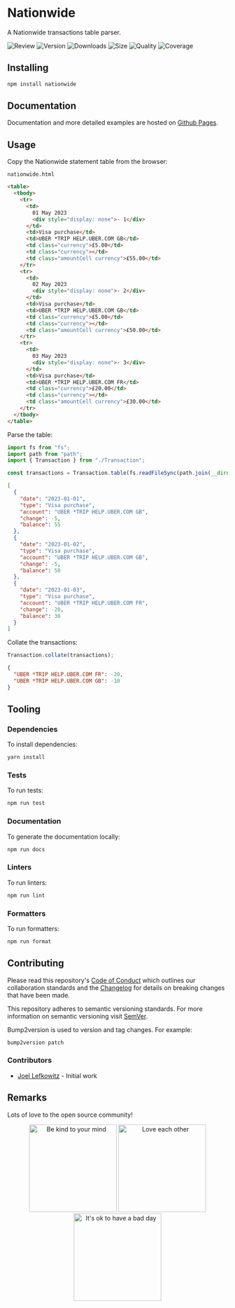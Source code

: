 # Nationwide

A Nationwide transactions table parser.

![Review](https://img.shields.io/github/actions/workflow/status/JoelLefkowitz/nationwide/review.yml)
![Version](https://img.shields.io/npm/v/nationwide)
![Downloads](https://img.shields.io/npm/dw/nationwide)
![Size](https://img.shields.io/bundlephobia/min/nationwide)
![Quality](https://img.shields.io/codacy/grade/8fb4d0f0694748c188e083f00ae4ff9f)
![Coverage](https://img.shields.io/codacy/coverage/8fb4d0f0694748c188e083f00ae4ff9f)

## Installing

```bash
npm install nationwide
```

## Documentation

Documentation and more detailed examples are hosted on [Github Pages](https://joellefkowitz.github.io/nationwide).

## Usage

Copy the Nationwide statement table from the browser:

`nationwide.html`

```html
<table>
  <tbody>
    <tr>
      <td>
        01 May 2023
        <div style="display: none">- 1</div>
      </td>
      <td>Visa purchase</td>
      <td>UBER *TRIP HELP.UBER.COM GB</td>
      <td class="currency">£5.00</td>
      <td class="currency"></td>
      <td class="amountCell currency">£55.00</td>
    </tr>
    <tr>
      <td>
        02 May 2023
        <div style="display: none">- 2</div>
      </td>
      <td>Visa purchase</td>
      <td>UBER *TRIP HELP.UBER.COM GB</td>
      <td class="currency">£5.00</td>
      <td class="currency"></td>
      <td class="amountCell currency">£50.00</td>
    </tr>
    <tr>
      <td>
        03 May 2023
        <div style="display: none">- 3</div>
      </td>
      <td>Visa purchase</td>
      <td>UBER *TRIP HELP.UBER.COM FR</td>
      <td class="currency">£20.00</td>
      <td class="currency"></td>
      <td class="amountCell currency">£30.00</td>
    </tr>
  </tbody>
</table>
```

Parse the table:

```ts
import fs from "fs";
import path from "path";
import { Transaction } from "./Transaction";

const transactions = Transaction.table(fs.readFileSync(path.join(__dirname, "nationwide.html"), "utf8"));
```

```json
[
  {
    "date": "2023-01-01",
    "type": "Visa purchase",
    "account": "UBER *TRIP HELP.UBER.COM GB",
    "change": -5,
    "balance": 55
  },
  {
    "date": "2023-01-02",
    "type": "Visa purchase",
    "account": "UBER *TRIP HELP.UBER.COM GB",
    "change": -5,
    "balance": 50
  },
  {
    "date": "2023-01-03",
    "type": "Visa purchase",
    "account": "UBER *TRIP HELP.UBER.COM FR",
    "change": -20,
    "balance": 30
  }
]
```

Collate the transactions:

```ts
Transaction.collate(transactions);
```

```json
{
  "UBER *TRIP HELP.UBER.COM FR": -20,
  "UBER *TRIP HELP.UBER.COM GB": -10
}
```

## Tooling

### Dependencies

To install dependencies:

```bash
yarn install
```

### Tests

To run tests:

```bash
npm run test
```

### Documentation

To generate the documentation locally:

```bash
npm run docs
```

### Linters

To run linters:

```bash
npm run lint
```

### Formatters

To run formatters:

```bash
npm run format
```

## Contributing

Please read this repository's [Code of Conduct](CODE_OF_CONDUCT.md) which outlines our collaboration standards and the [Changelog](CHANGELOG.md) for details on breaking changes that have been made.

This repository adheres to semantic versioning standards. For more information on semantic versioning visit [SemVer](https://semver.org).

Bump2version is used to version and tag changes. For example:

```bash
bump2version patch
```

### Contributors

- [Joel Lefkowitz](https://github.com/joellefkowitz) - Initial work

## Remarks

Lots of love to the open source community!

<div align='center'>
    <img width=200 height=200 src='https://media.giphy.com/media/osAcIGTSyeovPq6Xph/giphy.gif' alt='Be kind to your mind' />
    <img width=200 height=200 src='https://media.giphy.com/media/KEAAbQ5clGWJwuJuZB/giphy.gif' alt='Love each other' />
    <img width=200 height=200 src='https://media.giphy.com/media/WRWykrFkxJA6JJuTvc/giphy.gif' alt="It's ok to have a bad day" />
</div>
